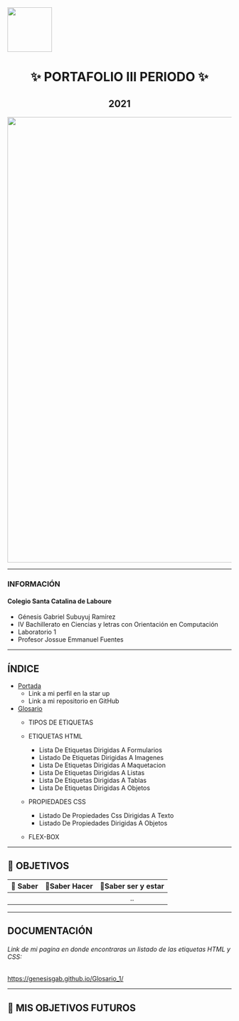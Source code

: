 <img width="100px"  src="https://static.wixstatic.com/media/d1b317_30d85a06c73e4bc7bf0952829a1cddb1~mv1.png/v1/crop/x_0,y_4,w_775,h_349/fill/w_408,h_172,al_c,q_85,usm_0.66_1.00_0.01/d1b317_30d85a06c73e4bc7bf0952829a1cddb1~mv1.webp">
<h1 align= "center">
✨ PORTAFOLIO III PERIODO ✨
</h1>
<h2 align="center">
2021
</h2>
<img width="1000px" src="https://definicion.de/wp-content/uploads/2008/03/computadora-1.jpg">

------------

### INFORMACIÓN

#### Colegio Santa Catalina de Laboure

- Génesis Gabriel Subuyuj Ramírez
- IV Bachillerato en Ciencias y letras con Orientación en Computación
- Laboratorio 1
- Profesor Jossue Emmanuel Fuentes
------------

## ÍNDICE
- [Portada](https://genesisgab.github.io/Glosario_1/ "Portada")
  - Link a mi perfil en la star up
  - Link a mi repositorio en GitHub
- [Glosario](https://genesisgab.github.io/Glosario_1/glosario.html "Glosario")
  - TIPOS DE ETIQUETAS
  - ETIQUETAS HTML
     - Lista De Etiquetas Dirigidas A Formularios
     - Listado De Etiquetas Dirigidas A Imagenes
     - Lista De Etiquetas Dirigidas A Maquetacion
     - Lista De Etiquetas Dirigidas A Listas
     - Lista De Etiquetas Dirigidas A Tablas
     - Lista De Etiquetas Dirigidas A Objetos

   - PROPIEDADES CSS
     - Listado De Propiedades Css Dirigidas A Texto
     - Listado De Propiedades Dirigidas A Objetos

   - FLEX-BOX



------------
## 🌠 OBJETIVOS 

| 🌟 Saber | 🌟Saber Hacer  | 🌟Saber ser y estar |
| :------------: | :------------: | :------------: |
|    |   |  .. |

------------

## DOCUMENTACIÓN

######  Link de mi pagina en donde encontraras un listado de las etiquetas HTML y CSS:
https://genesisgab.github.io/Glosario_1/

------------

## 📔 MIS OBJETIVOS FUTUROS
